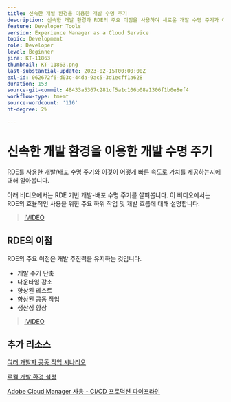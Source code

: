 ```yaml
---
title: 신속한 개발 환경을 이용한 개발 수명 주기
description: 신속한 개발 환경과 RDE의 주요 이점을 사용하여 새로운 개발 수명 주기가 어떻게 표시되는지 알아봅니다.
feature: Developer Tools
version: Experience Manager as a Cloud Service
topic: Development
role: Developer
level: Beginner
jira: KT-11863
thumbnail: KT-11863.png
last-substantial-update: 2023-02-15T00:00:00Z
exl-id: 062672f6-d03c-44da-9ac5-3d1ecff1a628
duration: 153
source-git-commit: 48433a5367c281cf5a1c106b08a1306f1b0e8ef4
workflow-type: tm+mt
source-wordcount: '116'
ht-degree: 2%

---
```


# 신속한 개발 환경을 이용한 개발 수명 주기

RDE를 사용한 개발/배포 수명 주기와 이것이 어떻게 빠른 속도로 가치를 제공하는지에 대해 알아봅니다.

아래 비디오에서는 RDE 기반 개발-배포 수명 주기를 살펴봅니다. 이 비디오에서는 RDE의 효율적인 사용을 위한 주요 하위 작업 및 개발 흐름에 대해 설명합니다.

>[!VIDEO](https://video.tv.adobe.com/v/3415492?quality=12&learn=on)


## RDE의 이점

RDE의 주요 이점은 개발 추진력을 유지하는 것입니다.

- 개발 주기 단축
- 다운타임 감소
- 향상된 테스트
- 향상된 공동 작업
- 생산성 향상

>[!VIDEO](https://video.tv.adobe.com/v/3415493?quality=12&learn=on)

## 추가 리소스

[여러 개발자 공동 작업 시나리오](https://experienceleague.adobe.com/docs/experience-manager-cloud-service/content/implementing/developing/rapid-development-environments.html#multiple-developers-collaborating-on-the-same-rde)

[로컬 개발 환경 설정](https://experienceleague.adobe.com/docs/experience-manager-learn/cloud-service/local-development-environment-set-up/overview.html?lang=ko)

[Adobe Cloud Manager 사용 - CI/CD 프로덕션 파이프라인](https://experienceleague.adobe.com/docs/experience-manager-learn/cloud-service/cloud-manager/cicd-production-pipeline.html)
